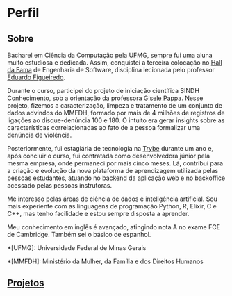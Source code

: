 # Perfil

## Sobre

Bacharel em Ciência da Computação pela UFMG, sempre fui uma aluna muito estudiosa e dedicada. Assim, conquistei a terceira colocação no [Hall da Fama](https://homepages.dcc.ufmg.br/~figueiredo/disciplinas/dcc603_2020.htm) de Engenharia de Software, disciplina lecionada pelo professor [Eduardo Figueiredo](http://lattes.cnpq.br/1265706528850746).

Durante o curso, participei do projeto de iniciação científica SINDH Conhecimento, sob a orientação da professora [Gisele Pappa](http://lattes.cnpq.br/5936682335701497). Nesse projeto, fizemos a caracterização, limpeza e tratamento de um conjunto de dados advindos do MMFDH, formado por mais de 4 milhões de registros de ligações ao disque-denúncia 100 e 180. O intuito era gerar insights sobre as características correlacionadas ao fato de a pessoa formalizar uma denúncia de violência.

Posteriormente, fui estagiária de tecnologia na [Trybe](https://www.linkedin.com/school/betrybe/) durante um ano e, após concluir o curso, fui contratada como desenvolvedora júnior pela mesma empresa, onde permaneci por mais cinco meses. Lá, contribuí para a criação e evolução da nova plataforma de aprendizagem utilizada pelas pessoas estudantes, atuando no backend da aplicação web e no backoffice acessado pelas pessoas instrutoras.

Me interesso pelas áreas de ciência de dados e inteligência artificial. Sou mais experiente com as linguagens de programação Python, R, Elixir, C e C++, mas tenho facilidade e estou sempre disposta a aprender.

Meu conhecimento em inglês é avançado, atingindo nota A no exame FCE de Cambridge. Também sei o básico de espanhol.

*[UFMG]: Universidade Federal de Minas Gerais

*[MMFDH]: Ministério da Mulher, da Família e dos Direitos Humanos

## [Projetos](projetos.md)